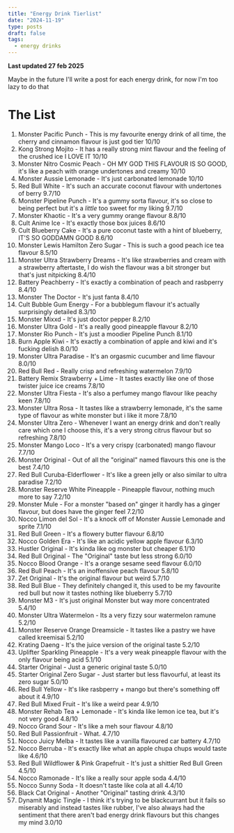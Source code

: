 ```yaml
---
title: "Energy Drink Tierlist"
date: "2024-11-19"
type: posts
draft: false
tags:
  - energy drinks
---
```


**Last updated 27 feb 2025**

Maybe in the future I'll write a post for each energy drink, for now I'm too lazy to do that

<!--more-->

# The List
1. Monster Pacific Punch - This is my favourite energy drink of all time, the cherry and cinnamon flavour is just god tier 10/10
2. Kong Strong Mojito - It has a really strong mint flavour and the feeling of the crushed ice I LOVE IT 10/10
3. Monster Nitro Cosmic Peach - OH MY GOD THIS FLAVOUR IS SO GOOD, it's like a peach with orange undertones and creamy 10/10
4. Monster Aussie Lemonade - It's just carbonated lemonade 10/10
5. Red Bull White - It's such an accurate coconut flavour with undertones of berry 9.7/10
6. Monster Pipeline Punch - It's a gummy sorta flavour, it's so close to being perfect but it's a *little* too sweet for my liking 9.7/10
7. Monster Khaotic - It's a very gummy orange flavour 8.8/10
8. Cult Anime Ice - It's exactly those box juices 8.6/10
9. Cult Blueberry Cake - It's a pure coconut taste with a hint of blueberry, IT'S SO GODDAMN GOOD 8.6/10
10. Monster Lewis Hamilton Zero Sugar - This is such a good peach ice tea flavour 8.5/10
11. Monster Ultra Strawberry Dreams - It's like strawberries and cream with a strawberry aftertaste, I do wish the flavour was a bit stronger but that's just nitpicking 8.4/10
12. Battery Peachberry - It's exactly a combination of peach and rasbperry 8.4/10
13. Monster The Doctor - It's just fanta 8.4/10
14. Cult Bubble Gum Energy - For a bubblegum flavour it's actually surprisingly detailed 8.3/10
15. Monster Mixxd - It's just doctor pepper 8.2/10
16. Monster Ultra Gold - It's a really good pineapple flavour 8.2/10
17. Monster Rio Punch - It's just a moodier Pipeline Punch 8.1/10
18. Burn Apple Kiwi - It's exactly a combination of apple and kiwi and it's fucking delish 8.0/10
19. Monster Ultra Paradise - It's an orgasmic cucumber and lime flavour 8.0/10
20. Red Bull Red - Really crisp and refreshing watermelon 7.9/10
21. Battery Remix Strawberry + Lime - It tastes exactly like one of those twister juice ice creams 7.8/10
22. Monster Ultra Fiesta - It's also a perfumey mango flavour like peachy keen 7.8/10
23. Monster Ultra Rosa - It tastes like a strawberry lemonade, it's the same type of flavour as white monster but i like it more 7.8/10
24. Monster Ultra Zero - Whenever I want an energy drink and don't really care which one I choose this, it's a very strong citrus flavour but so refreshing 7.8/10
25. Monster Mango Loco - It's a very crispy (carbonated) mango flavour 7.7/10
26. Monster Original - Out of all the "original" named flavours this one is the best 7.4/10
27. Red Bull Curuba-Elderflower - It's like a green jelly or also similar to ultra paradise 7.2/10
28. Monster Reserve White Pineapple - Pineapple flavour, nothing much more to say 7.2/10
29. Monster Mule - For a monster "based on" ginger it hardly has a ginger flavour, but does have the ginger feel 7.2/10
30. Nocco Limon del Sol - It's a knock off of Monster Aussie Lemonade and sprite 7.1/10
31. Red Bull Green - It's a flowery butter flavour 6.8/10
32. Nocco Golden Era - It's like an acidic yellow apple flavour 6.3/10
33. Hustler Original - It's kinda like og monster but cheaper 6.1/10
34. Red Bull Original - The "Original" taste but less strong 6.0/10
35. Nocco Blood Orange - It's a orange sesame seed flavour 6.0/10
36. Red Bull Peach - It's an inoffensive peach flavour 5.8/10
37. Zet Original - It's the original flavour but weird 5.7/10
38. Red Bull Blue - They definitely changed it, this used to be my favourite red bull but now it tastes nothing like blueberry 5.7/10
39. Monster M3 - It's just original Monster but way more concentrated 5.4/10
40. Monster Ultra Watermelon - Its a very fizzy sour watermelon ramune 5.2/10
41. Monster Reserve Orange Dreamsicle - It tastes like a pastry we have called kreemisai 5.2/10
42. Krating Daeng - It's the juice version of the original taste 5.2/10
43. Uplifter Sparkling Pineapple - It's a very weak pineapple flavour with the only flavour being acid 5.1/10
44. Starter Original - Just a generic original taste 5.0/10
45. Starter Original Zero Sugar - Just starter but less flavourful, at least its zero sugar 5.0/10
46. Red Bull Yellow - It's like rasbperry + mango but there's something off about it 4.9/10
47. Red Bull Mixed Fruit - It's like a weird pear 4.9/10
48. Monster Rehab Tea + Lemonade - It's kinda like lemon ice tea, but it's not very good 4.8/10
49. Nocco Grand Sour - It's like a meh sour flavour 4.8/10
50. Red Bull Passionfruit - What. 4.7/10
51. Nocco Juicy Melba - It tastes like a vanilla flavoured car battery 4.7/10
52. Nocco Berruba - It's exactly like what an apple chupa chups would taste like 4.6/10
53. Red Bull Wildflower & Pink Grapefruit - It's just a shittier Red Bull Green 4.5/10
54. Nocco Ramonade - It's like a really sour apple soda 4.4/10
55. Nocco Sunny Soda - It doesn't taste like cola at all 4.4/10
56. Black Cat Original - Another "Original" tasting drink 4.3/10
57. Dynamit Magic Tingle - I think it's trying to be blackcurrant but it fails so miserably and instead tastes like rubber, I've also always had the sentiment that there aren't bad energy drink flavours but this changes my mind 3.0/10
